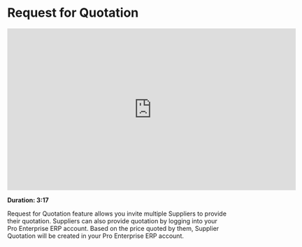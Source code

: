 # Request for Quotation

<iframe width="660" height="371" src="https://www.youtube.com/embed/q85GFvWfZGI" frameborder="0" allowfullscreen></iframe>

**Duration: 3:17**

Request for Quotation feature allows you invite multiple Suppliers to provide their quotation. Suppliers can also provide quotation by logging into your Pro Enterprise ERP account. Based on the price quoted by them, Supplier Quotation will be created in your Pro Enterprise ERP account.